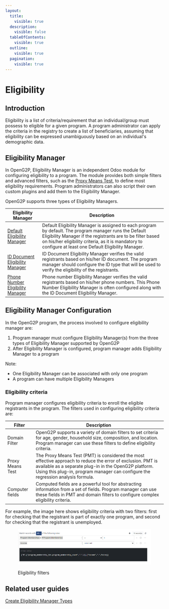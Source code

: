 ```yaml
---
layout:
  title:
    visible: true
  description:
    visible: false
  tableOfContents:
    visible: true
  outline:
    visible: true
  pagination:
    visible: true
---
```


# Eligibility

## Introduction

Eligibility is a list of criteria/requirement that an individual/group must possess to eligible for a given program. A program administrator can apply the criteria in the registry to create a list of beneficiaries, assuming that eligibility can be expressed unambiguously based on an individual's demographic data.

## Eligibility Manager

In OpenG2P, Eligibility Manager is an independent Odoo module for configuring eligibility to a program. The module provides both simple filters and advanced filters, such as the [Proxy Means Test](proxy-means-test.md), to define most eligibility requirements. Program administrators can also script their own custom plugins and add them to the Eligibility Manager.

OpenG2P supports three types of Eligibility Managers.

| Eligibility Manager                                                                                                                                                                                                                       | Description                                                                                                                                                                                                                                                                        |
| ----------------------------------------------------------------------------------------------------------------------------------------------------------------------------------------------------------------------------------------- | ---------------------------------------------------------------------------------------------------------------------------------------------------------------------------------------------------------------------------------------------------------------------------------- |
| [Default Eligibility Manager](https://app.gitbook.com/o/bnTr6Kp4z4CXR4QVIPSa/s/JZcdob2emEcLMvLyIxqT/\~/changes/169/pbms/features/eligibility/user-guides/create-eligibility-manager-1/create-default-eligibility-manager)                 | Default Eligibility Manager  is assigned to each program by default. The program manager runs the Default Eligibility Manager if the registrants are to be filter based on his/her eligibility criteria, as it is mandatory to configure at least one Default Eligibility Manager. |
| [ID Document Eligibility Manager](https://app.gitbook.com/o/bnTr6Kp4z4CXR4QVIPSa/s/JZcdob2emEcLMvLyIxqT/\~/changes/169/pbms/features/eligibility/user-guides/create-eligibility-manager-1/copy-of-create-id-document-eligibility-manager) | ID Document Eligibility Manager verifies the valid registrants based on his/her ID document. The program manager should configure the ID type that will be used to verify the eligibility of the registrants.                                                                      |
| [Phone Number Eligibility Manager](https://app.gitbook.com/o/bnTr6Kp4z4CXR4QVIPSa/s/JZcdob2emEcLMvLyIxqT/\~/changes/169/pbms/features/eligibility/user-guides/create-eligibility-manager-1/create-phone-number-eligibility-manager)       | Phone number Eligibility Manager verifies the valid registrants based on his/her phone numbers. This Phone Number Eligibility Manager is often configured along with the ID Document Eligibility Manager.                                                                          |

## Eligibility Manager Configuration

In the OpenG2P program, the process involved to configure eligibility manager are:&#x20;

1. Program manager must configure Eligibility Manager(s) from the three types of Eligibility Manager supported by OpenG2P
2. After Eligibility Manager is configured, program manager adds Eligibility Manager to a program

Note:

* One Eligibility Manager can be associated with only one program
* A program can have multiple Eligibility Managers

### Eligibility criteria

Program manager configures eligibility criteria to enroll the eligible registrants in the program. The filters used in configuring eligibility criteria are:

| Filter           | Description                                                                                                                                                                                                                                               |
| ---------------- | --------------------------------------------------------------------------------------------------------------------------------------------------------------------------------------------------------------------------------------------------------- |
| Domain Filter    | OpenG2P supports a variety of domain filters to set criteria for age, gender, household size, composition, and location. Program manager can use these filters to define eligibility criteria.                                                            |
| Proxy Means Test | The Proxy Means Test (PMT) is considered the most effective approach to reduce the error of exclusion. PMT is available as a separate plug-in in the OpenG2P platform. Using this plug-in, program manager can configure the regression analysis formula. |
| Computer fields  | Computed fields are a powerful tool for abstracting information from a set of fields. Program manager can use these fields in PMT and domain filters to configure complex eligibility criteria.                                                           |

For example, the image here shows eligibility criteria with two filters: first for checking that the registrant is part of exactly one program, and second for checking that the registrant is unemployed.

<figure><img src="../../../.gitbook/assets/eligibility-criteria-filters (1).PNG" alt=""><figcaption><p>Eligibility filters</p></figcaption></figure>

## Related user guides

[Create Eligibility Manager Types](https://app.gitbook.com/o/bnTr6Kp4z4CXR4QVIPSa/s/JZcdob2emEcLMvLyIxqT/\~/changes/169/pbms/features/eligibility/user-guides/create-eligibility-manager-1)
